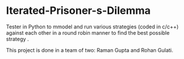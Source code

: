 # Iterated-Prisoner-s-Dilemma
Tester in Python to mmodel and run various strategies (coded in c/c++) against each other in a round robin manner to find the best possible strategy .

This project is done in a team of two: Raman Gupta and Rohan Gulati.
